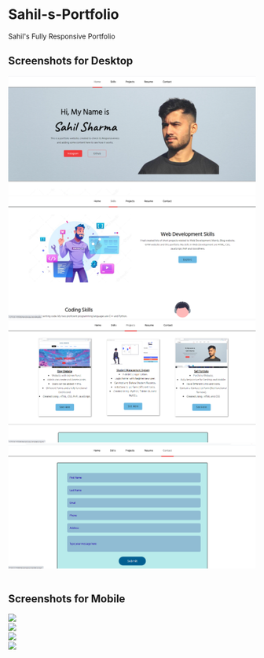 # Sahil-s-Portfolio
Sahil's Fully Responsive Portfolio

<h2>Screenshots for Desktop</h2>
<img src="screenshots/Desktop/1.png"><br>
<img src="screenshots/Desktop/2.png"><br>
<img src="screenshots/Desktop/3.png"><br>
<img src="screenshots/Desktop/4.png"><br><br>

<h2>Screenshots for Mobile</h2>
<img src="screenshota/Mobile/5.png"><br>
<img src="screenshota/Mobile/6.png"><br>
<img src="screenshota/Mobile/7.png"><br>
<img src="screenshota/Mobile/8.png"><br>
